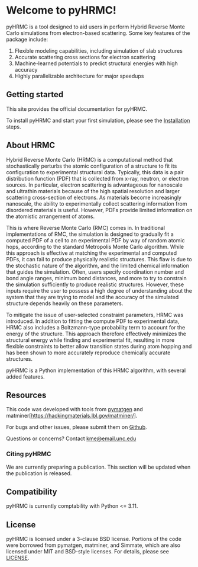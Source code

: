 # Welcome to pyHRMC!

pyHRMC is a tool designed to aid users in perform Hybrid Reverse Monte Carlo simulations from electron-based scattering. Some key features of the package include:

1. Flexible modeling capabilities, including simulation of slab structures
2. Accurate scattering cross sections for electron scattering
3. Machine-learned potentials to predict structural energies with high accuracy 
4. Highly parallelizable architecture for major speedups  

## Getting started
This site provides the official documentation for pyHRMC. 

To install pyHRMC and start your first simulation, please see the [Installation](https://ehrhardtkm.github.io/pyHRMC/installation/) steps.

## About HRMC

Hybrid Reverse Monte Carlo (HRMC) is a computational method that stochastically perturbs the atomic configuration of a structure to fit its configuration to experimental structural data. Typically, this data is a pair distribution function (PDF) that is collected from x-ray, neutron, or electron sources. In particular, electron scattering is advantageous for nanoscale and ultrathin materials because of the high spatial resolution and larger scattering cross-section of electrons. As materials become increasingly nanoscale, the ability to experimentally collect scattering information from disordered materials is useful. However, PDFs provide limited information on the atomistic arrangement of atoms.

This is where Reverse Monte Carlo (RMC) comes in. In traditional implementations of RMC, the simulation is designed to gradually fit a computed PDF of a cell to an experimental PDF by way of random atomic hops, according to the standard Metropolis Monte Carlo algorithm. While this approach is effective at matching the experimental and computed PDFs, it can fail to produce physically realistic structures. This flaw is due to the stochastic nature of the algorithm, and the limited chemical information that guides the simulation. Often, users specify coordination number and bond angle ranges, minimum bond distances, and more to try to constrain the simulation sufficiently to produce realistic structures. However, these inputs require the user to possess a high degree of understanding about the system that they are trying to model and the accuracy of the simulated structure depends heavily on these parameters. 

To mitigate the issue of user-selected constraint parameters, HRMC was introduced. In addition to fitting the compute PDF to experimental data, HRMC also includes a Boltzmann-type probability term to account for the energy of the structure. This approach therefore effectively minimizes the structural energy while finding and experimental fit, resulting in more flexible constraints to better allow transition states during atom hopping and has been shown to more accurately reproduce chemically accurate structures.

pyHRMC is a Python implementation of this HRMC algorithm, with several added features. 


## Resources

This code was developed with tools from [pymatgen](https://pymatgen.org/) and matminer[https://hackingmaterials.lbl.gov/matminer/]. 

For bugs and other issues, please submit them on [Github](https://github.com/ehrhardtkm/pyHRMC).

Questions or concerns? Contact kme@email.unc.edu

### Citing pyHRMC
We are currently preparing a publication. This section will be updated when the publication is released.

## Compatibility
pyHRMC is currently comptability with Python <= 3.11. 

## License
pyHRMC is licensed under a 3-clause BSD license. Portions of the code were borrowed from pymatgen, matminer, and Simmate, which are also licensed under MIT and BSD-style licenses. For details, please see [LICENSE](https://github.com/ehrhardtkm/pyHRMC/LICENSE.md).


